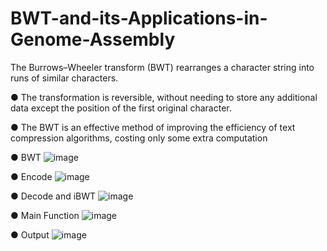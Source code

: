 # BWT-and-its-Applications-in-Genome-Assembly

The Burrows–Wheeler transform (BWT) rearranges a character string into 
runs of similar characters.

● The transformation is reversible, without needing to store any additional 
data except the position of the first original character.

● The BWT is an effective method of improving the efficiency of text 
compression algorithms, costing only some extra computation

● BWT
![image](https://user-images.githubusercontent.com/63875295/164626972-86d115c0-97f0-4980-a524-75f93293b8fb.png)

● Encode
![image](https://user-images.githubusercontent.com/63875295/164627213-86f74bac-f876-40ea-8236-a63b213709e7.png)

● Decode and iBWT
![image](https://user-images.githubusercontent.com/63875295/164627467-9e072fd8-9983-4e80-a13f-ca961927e68f.png)

● Main Function
![image](https://user-images.githubusercontent.com/63875295/164627519-f82b6493-4b86-462b-8ec8-c73321ce55e0.png)

● Output
![image](https://user-images.githubusercontent.com/63875295/164627556-b3dec927-069d-4659-a370-6d5a1d04f755.png)

